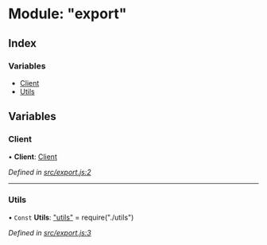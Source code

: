 # Module: "export"

## Index

### Variables

* [Client](_export_.md#client)
* [Utils](_export_.md#utils)

## Variables

### Client

•  **Client**: [Client](../classes/_websocket_.client.md)

*Defined in [src/export.js:2](https://github.com/ourcord/ourcord/blob/175a597/src/export.js#L2)*

___

### Utils

• `Const` **Utils**: ["utils"](_utils_.md) = require("./utils")

*Defined in [src/export.js:3](https://github.com/ourcord/ourcord/blob/175a597/src/export.js#L3)*
